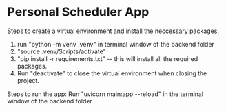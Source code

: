 # Personal Scheduler App

Steps to create a virtual environment and install the neccessary packages.

1. run "python -m venv .venv" in terminal window of the backend folder
2. "source .venv/Scripts/activate"
3. "pip install -r requirements.txt" -- this will install all the required packages.
4. Run "deactivate" to close the virtual environment when closing the project.

Steps to run the app:
Run "uvicorn main:app --reload" in the terminal window of the backend folder
